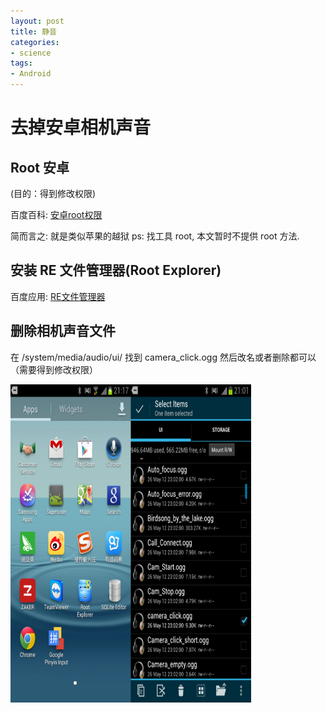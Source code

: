 ```yaml
---
layout: post
title: 静音
categories:
- science
tags:
- Android
---
```


去掉安卓相机声音
=========

Root 安卓
---------
(目的：得到修改权限)

百度百科: [安卓root权限](http://baike.baidu.com/link?url=8-zk0r3F5zdymwIb7Afbq0eQoUX87X3jY7Q4pbXIchU7iyiRO9yVn-80eiBFZppxzUVFXtsVWEs2CEoW9bkhq_)

简而言之: 就是类似苹果的越狱
ps: 找工具 root, 本文暂时不提供 root 方法.

安装 RE 文件管理器(Root Explorer)
---------
百度应用: [RE文件管理器](http://as.baidu.com/a/item?docid=5933606&f=web_alad_6)

删除相机声音文件
---------
在 /system/media/audio/ui/ 找到 camera_click.ogg 然后改名或者删除都可以（需要得到修改权限）

<img alt="" src="/files/images/root_explorer.png" width="385" height="509" name="" />